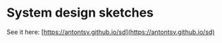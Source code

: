 # System design sketches

See it here: [https://antontsv.github.io/sd](https://antontsv.github.io/sd)
